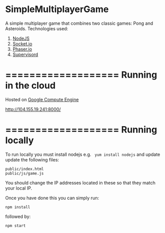 # SimpleMultiplayerGame

A simple multiplayer game that combines two classic games: Pong and Asteroids. Technologies used:

1. [NodeJS](https://nodejs.org/en/)
2. [Socket.io](http://socket.io/)
3. [Phaser.io](http://phaser.io/)
4. [Supervisord](http://supervisord.org/)

===================
Running in the cloud
===================

Hosted on [Google Compute Engine](https://cloud.google.com/compute/)

http://104.155.19.241:8000/

===================
Running locally
===================

To run locally you must install nodejs e.g. ``` yum install nodejs```  and update update the following files:

``` 
public/index.html
public/js/game.js 
```

You should change the IP addresses located in these so that they match your local IP.

Once you have done this you can simply run: 

``` npm install ``` 

followed by: 

``` npm start ```
